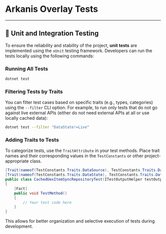 # Arkanis Overlay Tests

---

## 🧪 Unit and Integration Testing

To ensure the reliability and stability of the project, **unit tests** are implemented using the `xUnit` testing
framework.
Developers can run the tests locally using the following commands:

### Running All Tests

```bash
dotnet test
```

### Filtering Tests by Traits

You can filter test cases based on specific traits (e.g., types, categories) using the `--filter` CLI option.
For example, to run only tests that do not go against live external APIs (either do not need external APIs at all or use
locally cached data):

```bash
dotnet test --filter "DataState!=Live"
```

### Adding Traits to Tests

To categorize tests, use the `TraitAttribute` in your test methods.
Place trait names and their corresponding values in the `TestConstants` or other project-appropriate class.

```csharp
[Trait(nameof(TestConstants.Traits.DataSource), TestConstants.Traits.DataSource.ExternalApi)]
[Trait(nameof(TestConstants.Traits.DataState), TestConstants.Traits.DataState.Cached)]
public class CachedUexItemSyncRepositoryTest(ITestOutputHelper testOutputHelper, CachedUexSyncRepositoryTestFixture fixture)
{
    [Fact]
    public void TestMethod()
    {
        // Your test code here
    }
}
```

This allows for better organization and selective execution of tests during development.
